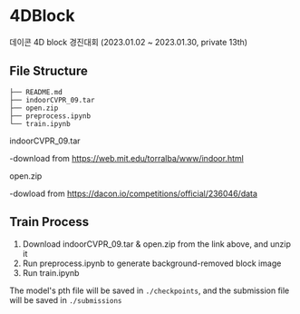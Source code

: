 # 4DBlock
데이콘 4D block 경진대회 (2023.01.02 ~ 2023.01.30, private 13th)

## File Structure
```
├── README.md
├── indoorCVPR_09.tar
├── open.zip
├── preprocess.ipynb
└── train.ipynb
```
indoorCVPR_09.tar

-download from https://web.mit.edu/torralba/www/indoor.html



open.zip 

-dowload from https://dacon.io/competitions/official/236046/data

## Train Process
1. Download indoorCVPR_09.tar & open.zip from the link above, and unzip it
2. Run preprocess.ipynb to generate background-removed block image
3. Run train.ipynb

The model's pth file will be saved in `./checkpoints`, and the submission file will be saved in `./submissions`

